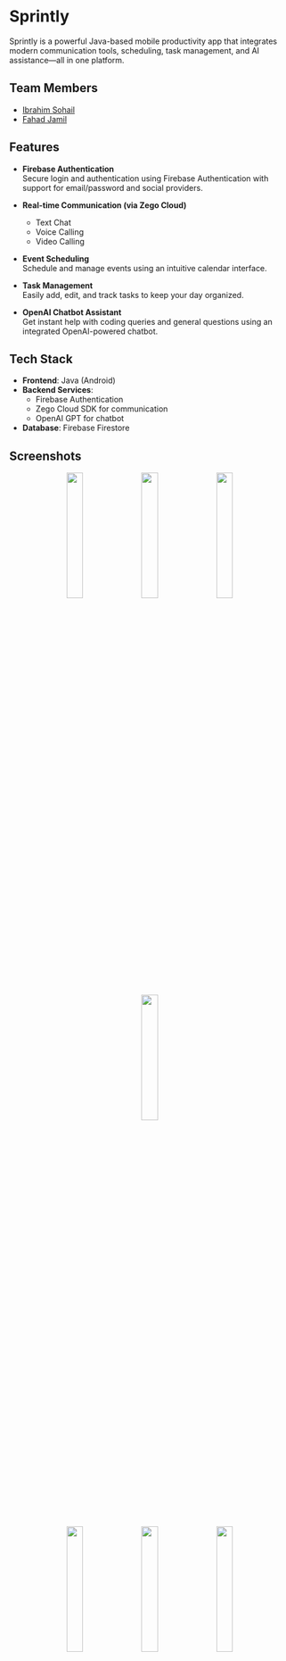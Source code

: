 # Sprintly

Sprintly is a powerful Java-based mobile productivity app that integrates modern communication tools, scheduling, task management, and AI assistance—all in one platform.

## Team Members
- [Ibrahim Sohail](https://github.com/ibrahimsohail077)
- [Fahad Jamil](https://github.com/fahadjamil567)

## Features

- **Firebase Authentication**  
  Secure login and authentication using Firebase Authentication with support for email/password and social providers.

- **Real-time Communication (via Zego Cloud)**  
  - Text Chat  
  - Voice Calling  
  - Video Calling  

- **Event Scheduling**  
  Schedule and manage events using an intuitive calendar interface.

- **Task Management**  
  Easily add, edit, and track tasks to keep your day organized.

- **OpenAI Chatbot Assistant**  
  Get instant help with coding queries and general questions using an integrated OpenAI-powered chatbot.

## Tech Stack

- **Frontend**: Java (Android)
- **Backend Services**:
  - Firebase Authentication
  - Zego Cloud SDK for communication
  - OpenAI GPT for chatbot
- **Database**: Firebase Firestore

## Screenshots
<div align="center" >
  <img src="https://github.com/user-attachments/assets/ce02b94c-2947-4ad3-9b05-4766a0121e8d" width="24%" style="margin: 0% 1%;"/>
  <img src="https://github.com/user-attachments/assets/835cecea-933d-4d94-b2cb-5bb8f5ab6c35" width="24%" style="margin: 0% 1%;"/>
  <img src="https://github.com/user-attachments/assets/d1f702dc-67db-49cc-b48f-b10bd90745d0" width="24%" style="margin: 0% 1%;"/>
  <img src="https://github.com/user-attachments/assets/c93b9555-4511-4d04-b5e8-fe4064cc7c7d" width="24%" style="margin: 0% 1%;"/>
  <br><br>
  <img src="https://github.com/user-attachments/assets/d2411e68-2c26-47df-b8aa-2163e59193d1" width="24%" style="margin: 0% 1%;"/>
  <img src="https://github.com/user-attachments/assets/34281c0c-da26-4dd6-aba3-d38ab0aa93ac" width="24%" style="margin: 0% 1%;"/>
  <img src="https://github.com/user-attachments/assets/a61e9c46-e54b-46ae-a664-5c5485662704" width="24%" style="margin: 0% 1%;"/>
</div>

